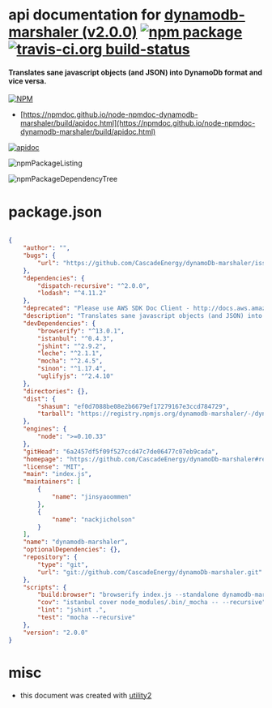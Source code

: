 # api documentation for  [dynamodb-marshaler (v2.0.0)](https://github.com/CascadeEnergy/dynamoDb-marshaler#readme)  [![npm package](https://img.shields.io/npm/v/npmdoc-dynamodb-marshaler.svg?style=flat-square)](https://www.npmjs.org/package/npmdoc-dynamodb-marshaler) [![travis-ci.org build-status](https://api.travis-ci.org/npmdoc/node-npmdoc-dynamodb-marshaler.svg)](https://travis-ci.org/npmdoc/node-npmdoc-dynamodb-marshaler)
#### Translates sane javascript objects (and JSON) into DynamoDb format and vice versa.

[![NPM](https://nodei.co/npm/dynamodb-marshaler.png?downloads=true&downloadRank=true&stars=true)](https://www.npmjs.com/package/dynamodb-marshaler)

- [https://npmdoc.github.io/node-npmdoc-dynamodb-marshaler/build/apidoc.html](https://npmdoc.github.io/node-npmdoc-dynamodb-marshaler/build/apidoc.html)

[![apidoc](https://npmdoc.github.io/node-npmdoc-dynamodb-marshaler/build/screenCapture.buildCi.browser.%252Ftmp%252Fbuild%252Fapidoc.html.png)](https://npmdoc.github.io/node-npmdoc-dynamodb-marshaler/build/apidoc.html)

![npmPackageListing](https://npmdoc.github.io/node-npmdoc-dynamodb-marshaler/build/screenCapture.npmPackageListing.svg)

![npmPackageDependencyTree](https://npmdoc.github.io/node-npmdoc-dynamodb-marshaler/build/screenCapture.npmPackageDependencyTree.svg)



# package.json

```json

{
    "author": "",
    "bugs": {
        "url": "https://github.com/CascadeEnergy/dynamoDb-marshaler/issues"
    },
    "dependencies": {
        "dispatch-recursive": "^2.0.0",
        "lodash": "^4.11.2"
    },
    "deprecated": "Please use AWS SDK Doc Client - http://docs.aws.amazon.com/AWSJavaScriptSDK/latest/AWS/DynamoDB/DocumentClient.html",
    "description": "Translates sane javascript objects (and JSON) into DynamoDb format and vice versa.",
    "devDependencies": {
        "browserify": "^13.0.1",
        "istanbul": "^0.4.3",
        "jshint": "^2.9.2",
        "leche": "^2.1.1",
        "mocha": "^2.4.5",
        "sinon": "^1.17.4",
        "uglifyjs": "^2.4.10"
    },
    "directories": {},
    "dist": {
        "shasum": "ef0d7088be08e2b6679ef17279167e3ccd784729",
        "tarball": "https://registry.npmjs.org/dynamodb-marshaler/-/dynamodb-marshaler-2.0.0.tgz"
    },
    "engines": {
        "node": ">=0.10.33"
    },
    "gitHead": "6a2457df5f09f527ccd47c7de06477c07eb9cada",
    "homepage": "https://github.com/CascadeEnergy/dynamoDb-marshaler#readme",
    "license": "MIT",
    "main": "index.js",
    "maintainers": [
        {
            "name": "jinsyaoommen"
        },
        {
            "name": "nackjicholson"
        }
    ],
    "name": "dynamodb-marshaler",
    "optionalDependencies": {},
    "repository": {
        "type": "git",
        "url": "git://github.com/CascadeEnergy/dynamoDb-marshaler.git"
    },
    "scripts": {
        "build:browser": "browserify index.js --standalone dynamodb-marshaler | uglifyjs -c > dist/dynamodb-marshaler.min.js",
        "cov": "istanbul cover node_modules/.bin/_mocha -- --recursive",
        "lint": "jshint .",
        "test": "mocha --recursive"
    },
    "version": "2.0.0"
}
```



# misc
- this document was created with [utility2](https://github.com/kaizhu256/node-utility2)
